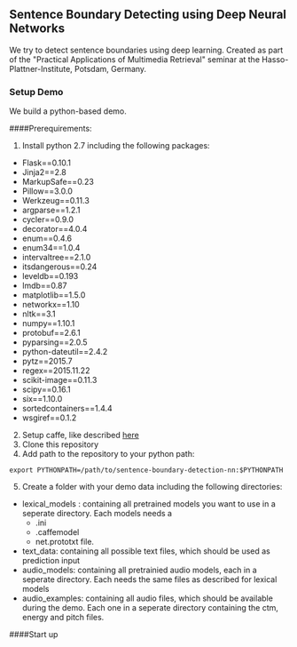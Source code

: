 ## Sentence Boundary Detecting using Deep Neural Networks

We try to detect sentence boundaries using deep learning.
Created as part of the "Practical Applications of Multimedia Retrieval" seminar at the Hasso-Plattner-Institute, Potsdam, Germany.

### Setup Demo
We build a python-based demo.

####Prerequirements:
1. Install python 2.7 including the following packages:
  * Flask==0.10.1
  * Jinja2==2.8
  * MarkupSafe==0.23
  * Pillow==3.0.0
  * Werkzeug==0.11.3
  * argparse==1.2.1
  * cycler==0.9.0
  * decorator==4.0.4
  * enum==0.4.6
  * enum34==1.0.4
  * intervaltree==2.1.0
  * itsdangerous==0.24
  * leveldb==0.193
  * lmdb==0.87
  * matplotlib==1.5.0
  * networkx==1.10
  * nltk==3.1
  * numpy==1.10.1
  * protobuf==2.6.1
  * pyparsing==2.0.5
  * python-dateutil==2.4.2
  * pytz==2015.7
  * regex==2015.11.22
  * scikit-image==0.11.3
  * scipy==0.16.1
  * six==1.10.0
  * sortedcontainers==1.4.4
  * wsgiref==0.1.2
2. Setup caffe, like described [here](http://caffe.berkeleyvision.org/installation.html)
3. Clone this repository
4. Add path to the repository to your python path: 
```
export PYTHONPATH=/path/to/sentence-boundary-detection-nn:$PYTHONPATH
```
5. Create a folder with your demo data including the following directories:
  * lexical_models : containing all pretrained models you want to use in a seperate directory. Each models needs a 
    * .ini
    * .caffemodel
    * net.prototxt file.
  * text_data: containing all possible text files, which should be used as prediction input
  * audio_models: containing all pretrainied audio models, each in a seperate directory. Each needs the same files as described for lexical models
  * audio_examples: containing all audio files, which should be available during the demo. Each one in a seperate directory containing the ctm, energy and pitch files.


####Start up
